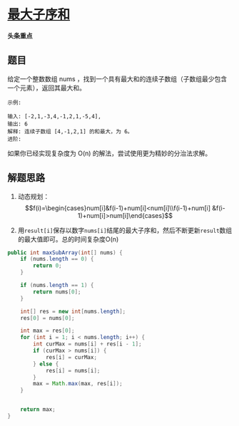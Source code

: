 # [最大子序和](https://leetcode-cn.com/explore/interview/card/bytedance/246/dynamic-programming-or-greedy/1029/)

**头条重点**

## 题目

给定一个整数数组 nums ，找到一个具有最大和的连续子数组（子数组最少包含一个元素），返回其最大和。

```
示例:

输入: [-2,1,-3,4,-1,2,1,-5,4],
输出: 6
解释: 连续子数组 [4,-1,2,1] 的和最大，为 6。
进阶:
```

如果你已经实现复杂度为 O(n) 的解法，尝试使用更为精妙的分治法求解。

## 解题思路

  1. 动态规划：$$f(i)=\begin{cases}num[i]&f(i-1)+num[i]<num[i]\\f(i-1)+num[i] &f(i-1)+num[i]>num[i]\end{cases}$$

  2. 用`result[i]`保存以数字`nums[i]`结尾的最大子序和，然后不断更新`result`数组的最大值即可。总的时间复杂度O(n)

```java
public int maxSubArray(int[] nums) {
    if (nums.length == 0) {
        return 0;
    }

    if (nums.length == 1) {
        return nums[0];
    }

    int[] res = new int[nums.length];
    res[0] = nums[0];

    int max = res[0];
    for (int i = 1; i < nums.length; i++) {
        int curMax = nums[i] + res[i - 1];
        if (curMax > nums[i]) {
            res[i] = curMax;
        } else {
            res[i] = nums[i];
        }
        max = Math.max(max, res[i]);
    }


    return max;
}
```
